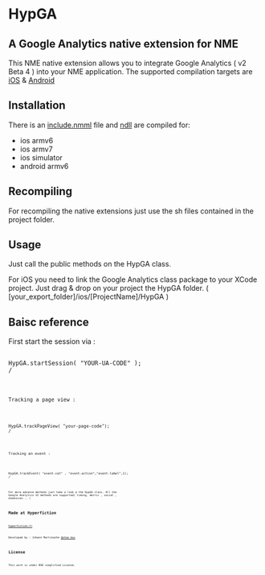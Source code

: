 HypGA
=============================
A Google Analytics native extension for NME
-----------------------------

This NME native extension allows you to integrate Google Analytics ( v2 Beta 4 ) into your NME application.
The supported compilation targets are [iOS](https://developers.google.com/analytics/devguides/collection/ios/v2/) & [Android](https://developers.google.com/analytics/devguides/collection/android/v2/)

Installation
------------
There is an [include.nmml]() file and [ndll]() are compiled for:
* ios armv6
* ios armv7
* ios simulator
* android armv6

Recompiling
-----------
For recompiling the native extensions just use the sh files contained in the project folder.

Usage
-----
Just call the public methods on the HypGA class.

For iOS you need to link the Google Analytics class package to your XCode project.
Just drag & drop on your project the HypGA folder. ( [your_export_folder]/ios/[ProjectName]/HypGA )

Baisc reference
---------------

First start the session via :
<pre><code>
HypGA.startSession( "YOUR-UA-CODE" );
/<code></pre>

Tracking a page view :
<pre><code>
HypGA.trackPageView( "your-page-code");
/<code></pre>

Tracking an event :
<pre><code>
HypGA.trackEvent( "event-cat" , "event-action","event-label",1);
/<code></pre>
For more advance methods just take a look a the HypGA class.
All the Google Analytics V2 methods are supported( timing, metric , social , dimension... )

Made at Hyperfiction
--------------------
[hyperfiction.fr](http://hyperfiction.fr)

Developed by : 
Johann Martinache 
[@shoe_box](https://twitter.com/shoe_box)

License
-------
This work is under BSD simplified License.
